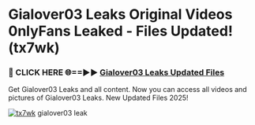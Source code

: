 # Gialover03 Leaks Original Videos 0nlyFans Leaked - Files Updated! (tx7wk)

<h3>🔴 CLICK HERE 🌐==►► <a href="https://tinyurl.com/ms9xzufz" rel="nofollow">Gialover03 Leaks Updated Files</a></h3>

Get Gialover03 Leaks and all content. Now you can access all videos and pictures of Gialover03 Leaks. New Updated Files 2025!

[![tx7wk](https://i.imgur.com/ppqm5kG.gif)](https://tinyurl.com/ms9xzufz)
gialover03 leak